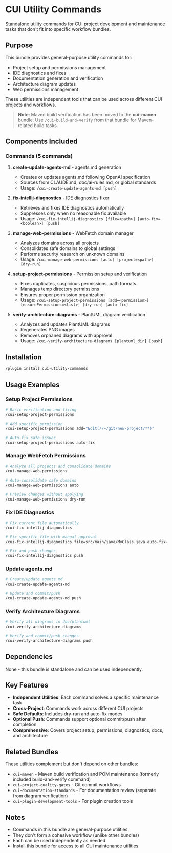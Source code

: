 # CUI Utility Commands

Standalone utility commands for CUI project development and maintenance tasks that don't fit into specific workflow bundles.

## Purpose

This bundle provides general-purpose utility commands for:
- Project setup and permissions management
- IDE diagnostics and fixes
- Documentation generation and verification
- Architecture diagram updates
- Web permissions management

These utilities are independent tools that can be used across different CUI projects and workflows.

> **Note**: Maven build verification has been moved to the **cui-maven** bundle. Use `/cui-build-and-verify` from that bundle for Maven-related build tasks.

## Components Included

### Commands (5 commands)

1. **create-update-agents-md** - agents.md generation
   - Creates or updates agents.md following OpenAI specification
   - Sources from CLAUDE.md, doc/ai-rules.md, or global standards
   - Usage: `/cui-create-update-agents-md [push]`

2. **fix-intellij-diagnostics** - IDE diagnostics fixer
   - Retrieves and fixes IDE diagnostics automatically
   - Suppresses only when no reasonable fix available
   - Usage: `/cui-fix-intellij-diagnostics [file=<path>] [auto-fix=<boolean>] [push]`

3. **manage-web-permissions** - WebFetch domain manager
   - Analyzes domains across all projects
   - Consolidates safe domains to global settings
   - Performs security research on unknown domains
   - Usage: `/cui-manage-web-permissions [auto] [project=<path>] [dry-run]`

4. **setup-project-permissions** - Permission setup and verification
   - Fixes duplicates, suspicious permissions, path formats
   - Manages temp directory permissions
   - Ensures proper permission organization
   - Usage: `/cui-setup-project-permissions [add=<permission>] [ensurePermissions=<list>] [dry-run] [auto-fix]`

5. **verify-architecture-diagrams** - PlantUML diagram verification
   - Analyzes and updates PlantUML diagrams
   - Regenerates PNG images
   - Removes orphaned diagrams with approval
   - Usage: `/cui-verify-architecture-diagrams [plantuml_dir] [push]`

## Installation

```bash
/plugin install cui-utility-commands
```

## Usage Examples

### Setup Project Permissions
```bash
# Basic verification and fixing
/cui-setup-project-permissions

# Add specific permission
/cui-setup-project-permissions add="Edit(//~/git/new-project/**)"

# Auto-fix safe issues
/cui-setup-project-permissions auto-fix
```

### Manage WebFetch Permissions
```bash
# Analyze all projects and consolidate domains
/cui-manage-web-permissions

# Auto-consolidate safe domains
/cui-manage-web-permissions auto

# Preview changes without applying
/cui-manage-web-permissions dry-run
```

### Fix IDE Diagnostics
```bash
# Fix current file automatically
/cui-fix-intellij-diagnostics

# Fix specific file with manual approval
/cui-fix-intellij-diagnostics file=src/main/java/MyClass.java auto-fix=false

# Fix and push changes
/cui-fix-intellij-diagnostics push
```

### Update agents.md
```bash
# Create/update agents.md
/cui-create-update-agents-md

# Update and commit/push
/cui-create-update-agents-md push
```

### Verify Architecture Diagrams
```bash
# Verify all diagrams in doc/plantuml
/cui-verify-architecture-diagrams

# Verify and commit/push changes
/cui-verify-architecture-diagrams push
```

## Dependencies

None - this bundle is standalone and can be used independently.

## Key Features

- **Independent Utilities**: Each command solves a specific maintenance task
- **Cross-Project**: Commands work across different CUI projects
- **Safe Defaults**: Includes dry-run and auto-fix modes
- **Optional Push**: Commands support optional commit/push after completion
- **Comprehensive**: Covers project setup, permissions, diagnostics, docs, and architecture

## Related Bundles

These utilities complement but don't depend on other bundles:
- `cui-maven` - Maven build verification and POM maintenance (formerly included build-and-verify command)
- `cui-project-quality-gates` - Git commit workflows
- `cui-documentation-standards` - For documentation review (separate from diagram verification)
- `cui-plugin-development-tools` - For plugin creation tools

## Notes

- Commands in this bundle are general-purpose utilities
- They don't form a cohesive workflow (unlike other bundles)
- Each can be used independently as needed
- Install this bundle for access to all CUI maintenance utilities
